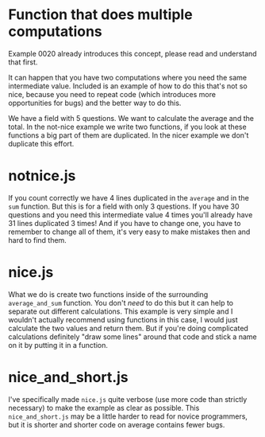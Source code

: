 # Function that does multiple computations

Example 0020 already introduces this concept, please read and understand that
first.

It can happen that you have two computations where you need the same
intermediate value. Included is an example of how to do this that's not so
nice, because you need to repeat code (which introduces more opportunities for
bugs) and the better way to do this.

We have a field with 5 questions. We want to calculate the average and the
total. In the not-nice example we write two functions, if you look at these
functions a big part of them are duplicated. In the nicer example we don't
duplicate this effort.

# notnice.js
If you count correctly we have 4 lines duplicated in the `average` and in the
`sum` function. But this is for a field with only 3 questions. If you have 30
questions and you need this intermediate value 4 times you'll already have 31
lines duplicated 3 times! And if you have to change one, you have to remember
to change all of them, it's very easy to make mistakes then and hard to find
them.


# nice.js
What we do is create two functions inside of the surrounding `average_and_sum`
function. You don't *need* to do this but it can help to separate out
different calculations. This example is very simple and I wouldn't actually
recommend using functions in this case, I would just calculate the two values
and return them. But if you're doing complicated calculations definitely "draw
some lines" around that code and stick a name on it by putting it in a
function.

# nice_and_short.js
I've specifically made `nice.js` quite verbose (use more code than strictly
necessary) to make the example as clear as possible. This `nice_and_short.js`
may be a little harder to read for novice programmers, but it is shorter and
shorter code on average contains fewer bugs.
